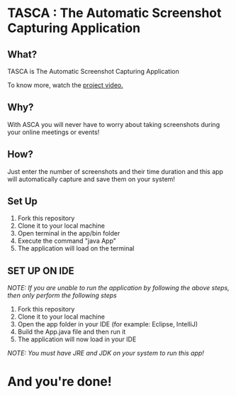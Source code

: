 # TASCA : The Automatic Screenshot Capturing Application

## What?
TASCA is The Automatic Screenshot Capturing Application 

To know more, watch the [project video.](https://www.youtube.com/watch?v=cDQ7xPcXl1E)

## Why?
With ASCA you will never have to worry about taking screenshots during your online meetings or events! 

## How?
Just enter the number of screenshots and their time duration and this app will automatically capture and save them on your system!

## Set Up

1. Fork this repository
2. Clone it to your local machine
3. Open terminal in the app/bin folder
4. Execute the command "java App" 
6. The application will load on the terminal

## SET UP ON IDE
*NOTE: If you are unable to run the application by following the above steps, then only perform the following steps*

1. Fork this repository
2. Clone it to your local machine
3. Open the app folder in your IDE (for example: Eclipse, IntelliJ)
4. Build the App.java file and then run it
5. The application will now load in your IDE

*NOTE: You must have JRE and JDK on your system to run this app!*

# And you're done!
